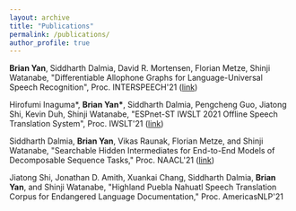 ```yaml
---
layout: archive
title: "Publications"
permalink: /publications/
author_profile: true
---
```

**Brian Yan**, Siddharth Dalmia, David R. Mortensen, Florian Metze, Shinji Watanabe, "Differentiable Allophone Graphs for Language-Universal Speech Recognition", Proc. INTERSPEECH'21 ([link](https://arxiv.org/abs/2107.11628))

Hirofumi Inaguma\*, **Brian Yan\***, Siddharth Dalmia, Pengcheng Guo, Jiatong Shi, Kevin Duh, Shinji Watanabe, "ESPnet-ST IWSLT 2021 Offline Speech Translation System", Proc. IWSLT'21 ([link](https://arxiv.org/abs/2107.00636))

Siddharth Dalmia, **Brian Yan**, Vikas Raunak, Florian Metze, and Shinji Watanabe, "Searchable Hidden Intermediates for End-to-End Models of Decomposable Sequence Tasks," Proc. NAACL'21 ([link](https://arxiv.org/abs/2105.00573))

Jiatong Shi, Jonathan D. Amith, Xuankai Chang, Siddharth Dalmia, **Brian Yan**, and Shinji Watanabe, "Highland Puebla Nahuatl Speech Translation Corpus for Endangered Language Documentation," Proc. AmericasNLP'21
